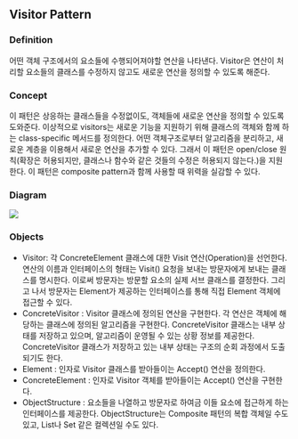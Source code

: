 ## Visitor Pattern
### Definition
어떤 객체 구조에서의 요소들에 수행되어져야할 연산을 나타낸다. Visitor은 연산이 처리할 요소들의 클래스를 수정하지 않고도 새로운 연산을 정의할 수 있도록 해준다.

### Concept
이 패턴은 상응하는 클래스들을 수정없이도, 객체들에 새로운 연산을 정의할 수 있도록 도와준다. 이상적으로 visitors는 새로운 기능을 지원하기 위해 클래스의 객체와 함께 하는 class-specific 메서드를 정의한다. 어떤 객체구조로부터 알고리즘을 분리하고, 새로운 계층을 이용해서 새로운 연산을 추가할 수 있다. 그래서 이 패턴은 open/close 원칙(확장은 허용되지만, 클래스나 함수와 같은 것들의 수정은 허용되지 않는다.)을 지원한다. 이 패턴은 composite pattern과 함께 사용할 때 위력을 실감할 수 있다.

### Diagram
<img src="https://upload.wikimedia.org/wikipedia/en/thumb/e/eb/Visitor_design_pattern.svg/430px-Visitor_design_pattern.svg.png"/>

### Objects
- Visitor: 각 ConcreteElement 클래스에 대한 Visit 연산(Operation)을 선언한다. 연산의 이름과 인터페이스의 형태는 Visit() 요청을 보내는 방문자에게 보내는 클래스를 명시한다. 이로써 방문자는 방문할 요소의 실제 서브 클래스를 결정한다. 그리고 나서 방문자는 Element가 제공하는 인터페이스를 통해 직접 Element 객체에 접근할 수 있다.
- ConcreteVisitor : Visitor 클래스에 정의된 연산을 구현한다. 각 연산은 객체에 해당하는 클래스에 정의된 알고리즘을 구현한다. ConcreteVisitor 클래스는 내부 상태를 저장하고 있으며, 알고리즘이 운영될 수 있는 상황 정보를 제공한다.
ConcreteVisitor 클래스가 저장하고 있는 내부 상태는 구조의 순회 과정에서 도출되기도 한다.
- Element : 인자로 Visitor 클래스를 받아들이는 Accept() 연산을 정의한다.
- ConcreteElement : 인자로 Visitor 객체를 받아들이는 Accept() 연산을 구현한다.
- ObjectStructure : 요소들을 나열하고 방문자로 하여금 이들 요소에 접근하게 하는 인터페이스를 제공한다. ObjectStructure는 Composite 패턴의 복합 객체일 수도 있고, List나 Set 같은 컬렉션일 수도 있다.
